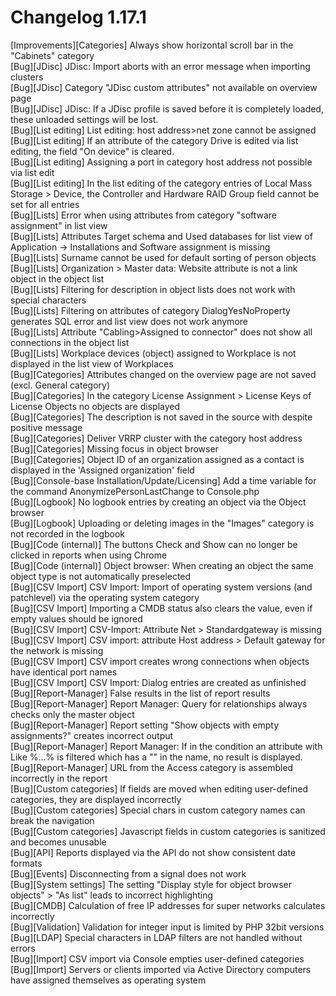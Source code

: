 # Changelog 1.17.1

[Improvements][Categories]                        Always show horizontal scroll bar in the "Cabinets" category  
[Bug][JDisc]                                      JDisc: Import aborts with an error message when importing clusters  
[Bug][JDisc]                                      Category "JDisc custom attributes" not available on overview page  
[Bug][JDisc]                                      JDisc: If a JDisc profile is saved before it is completely loaded, these unloaded settings will be lost.  
[Bug][List editing]                               List editing: host address>net zone cannot be assigned  
[Bug][List editing]                               If an attribute of the category Drive is edited via list editing, the field "On device" is cleared.  
[Bug][List editing]                               Assigning a port in category host address not possible via list edit  
[Bug][List editing]                               In the list editing of the category entries of Local Mass Storage > Device, the Controller and Hardware RAID Group field cannot be set for all entries  
[Bug][Lists]                                      Error when using attributes from category "software assignment" in list view  
[Bug][Lists]                                      Attributes Target schema and Used databases for list view of Application -> Installations and Software assignment is missing  
[Bug][Lists]                                      Surname cannot be used for default sorting of person objects  
[Bug][Lists]                                      Organization > Master data: Website attribute is not a link object in the object list  
[Bug][Lists]                                      Filtering for description in object lists does not work with special characters  
[Bug][Lists]                                      Filtering on attributes of category DialogYesNoProperty generates SQL error and list view does not work anymore  
[Bug][Lists]                                      Attribute "Cabling>Assigned to connector" does not show all connections in the object list  
[Bug][Lists]                                      Workplace devices (object) assigned to Workplace is not displayed in the list view of Workplaces  
[Bug][Categories]                                 Attributes changed on the overview page are not saved (excl. General category)  
[Bug][Categories]                                 In the category License Assignment > License Keys of License Objects no objects are displayed  
[Bug][Categories]                                 The description is not saved in the source with despite positive message  
[Bug][Categories]                                 Deliver VRRP cluster with the category host address  
[Bug][Categories]                                 Missing focus in object browser  
[Bug][Categories]                                 Object ID of an organization assigned as a contact is displayed in the 'Assigned organization' field  
[Bug][Console-base Installation/Update/Licensing] Add a time variable for the command AnonymizePersonLastChange to Console.php  
[Bug][Logbook]                                    No logbook entries by creating an object via the Object browser  
[Bug][Logbook]                                    Uploading or deleting images in the "Images" category is not recorded in the logbook  
[Bug][Code (internal)]                            The buttons Check and Show can no longer be clicked in reports when using Chrome  
[Bug][Code (internal)]                            Object browser: When creating an object the same object type is not automatically preselected  
[Bug][CSV Import]                                 CSV Import: Import of operating system versions (and patchlevel) via the operating system category  
[Bug][CSV Import]                                 Importing a CMDB status also clears the value, even if empty values should be ignored  
[Bug][CSV Import]                                 CSV-Import: Attribute Net > Standardgateway is missing  
[Bug][CSV Import]                                 CSV import: attribute Host address > Default gateway for the network is missing  
[Bug][CSV Import]                                 CSV import creates wrong connections when objects have identical port names  
[Bug][CSV Import]                                 CSV Import: Dialog entries are created as unfinished  
[Bug][Report-Manager]                             False results in the list of report results  
[Bug][Report-Manager]                             Report Manager: Query for relationships always checks only the master object  
[Bug][Report-Manager]                             Report setting "Show objects with empty assignments?" creates incorrect output  
[Bug][Report-Manager]                             Report Manager: If in the condition an attribute with Like %...% is filtered which has a "\" in the name, no result is displayed.  
[Bug][Report-Manager]                             URL from the Access category is assembled incorrectly in the report  
[Bug][Custom categories]                          If fields are moved when editing user-defined categories, they are displayed incorrectly  
[Bug][Custom categories]                          Special chars in custom category names can break the navigation  
[Bug][Custom categories]                          Javascript fields in custom categories is sanitized and becomes unusable  
[Bug][API]                                        Reports displayed via the API do not show consistent date formats  
[Bug][Events]                                     Disconnecting from a signal does not work  
[Bug][System settings]                            The setting "Display style for object browser objects" > "As list" leads to incorrect highlighting  
[Bug][CMDB]                                       Calculation of free IP addresses for super networks calculates incorrectly  
[Bug][Validation]                                 Validation for integer input is limited by PHP 32bit versions  
[Bug][LDAP]                                       Special characters in LDAP filters are not handled without errors  
[Bug][Import]                                     CSV import via Console empties user-defined categories  
[Bug][Import]                                     Servers or clients imported via Active Directory computers have assigned themselves as operating system  
